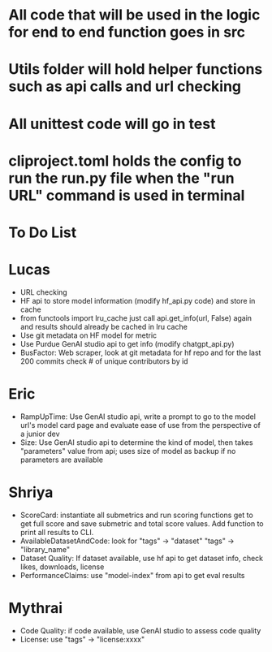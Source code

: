# All code that will be used in the logic for end to end function goes in src
# Utils folder will hold helper functions such as api calls and url checking
# All unittest code will go in test
# cliproject.toml holds the config to run the run.py file when the "run URL" command is used in terminal

# To Do List
# Lucas
- URL checking
- HF api to store model information (modify hf_api.py code) and store in cache
 - from functools import lru_cache just call api.get_info(url, False) again and results should already be cached in lru cache
- Use git metadata on HF model for metric
- Use Purdue GenAI studio api to get info (modify chatgpt_api.py)
- BusFactor: Web scraper, look at git metadata for hf repo and for the last 200 commits check # of unique contributors by id
# Eric
- RampUpTime: Use GenAI studio api, write a prompt to go to the model url's model card page and evaluate ease of use from the perspective of a junior dev
- Size: Use GenAI studio api to determine the kind of model, then takes "parameters" value from api; uses size of model as backup if no parameters are available

# Shriya
- ScoreCard: instantiate all submetrics and run scoring functions get to get full score and save submetric and total score values. Add function to print all results to CLI.
- AvailableDatasetAndCode: look for "tags" -> "dataset" "tags" -> "library_name"
- Dataset Quality: If dataset available, use hf api to get dataset info, check likes, downloads, license
- PerformanceClaims: use "model-index" from api to get eval results

# Mythrai
- Code Quality: if code available, use GenAI studio to assess code quality
- License: use "tags" -> "license:xxxx"
